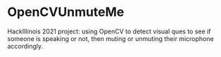 # OpenCVUnmuteMe
HackIllinois 2021 project: using OpenCV to detect visual ques to see if someone is speaking or not, then muting or unmuting their microphone accordingly.
